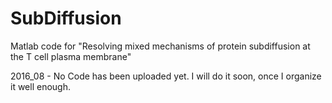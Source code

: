# SubDiffusion
Matlab code for "Resolving mixed mechanisms of protein subdiffusion at the T cell plasma membrane"

2016_08 - No Code has been uploaded yet. I will do it soon, once I organize it well enough.
